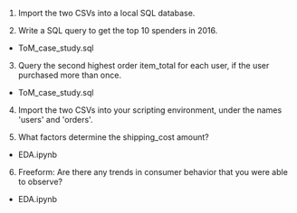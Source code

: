 1) Import the two CSVs into a local SQL database.

2) Write a SQL query to get the top 10 spenders in 2016.
  - ToM_case_study.sql

3) Query the second highest order item_total for each user, if the user purchased more than
once.
  - ToM_case_study.sql

4) Import the two CSVs into your scripting environment, under the names 'users' and 'orders'.

5) What factors determine the shipping_cost amount?
  - EDA.ipynb

6) Freeform: Are there any trends in consumer behavior that you were able to observe?
  - EDA.ipynb
